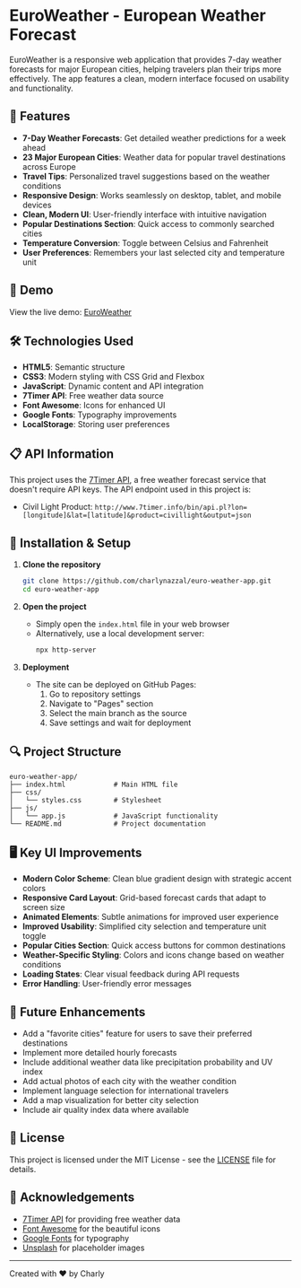 # EuroWeather - European Weather Forecast

EuroWeather is a responsive web application that provides 7-day weather forecasts for major European cities, helping travelers plan their trips more effectively. The app features a clean, modern interface focused on usability and functionality.

## 🌟 Features

- **7-Day Weather Forecasts**: Get detailed weather predictions for a week ahead
- **23 Major European Cities**: Weather data for popular travel destinations across Europe
- **Travel Tips**: Personalized travel suggestions based on the weather conditions
- **Responsive Design**: Works seamlessly on desktop, tablet, and mobile devices
- **Clean, Modern UI**: User-friendly interface with intuitive navigation
- **Popular Destinations Section**: Quick access to commonly searched cities
- **Temperature Conversion**: Toggle between Celsius and Fahrenheit
- **User Preferences**: Remembers your last selected city and temperature unit

## 🚀 Demo

View the live demo: [EuroWeather](https://charlynazzal.github.io/euro-weather-app/)

## 🛠️ Technologies Used

- **HTML5**: Semantic structure
- **CSS3**: Modern styling with CSS Grid and Flexbox
- **JavaScript**: Dynamic content and API integration
- **7Timer API**: Free weather data source
- **Font Awesome**: Icons for enhanced UI
- **Google Fonts**: Typography improvements
- **LocalStorage**: Storing user preferences

## 📋 API Information

This project uses the [7Timer API](http://www.7timer.info/doc.php), a free weather forecast service that doesn't require API keys. The API endpoint used in this project is:

- Civil Light Product: `http://www.7timer.info/bin/api.pl?lon=[longitude]&lat=[latitude]&product=civillight&output=json`

## 🧰 Installation & Setup

1. **Clone the repository**
   ```bash
   git clone https://github.com/charlynazzal/euro-weather-app.git
   cd euro-weather-app
   ```

2. **Open the project**
   - Simply open the `index.html` file in your web browser
   - Alternatively, use a local development server:
     ```bash
     npx http-server
     ```

3. **Deployment**
   - The site can be deployed on GitHub Pages:
     1. Go to repository settings
     2. Navigate to "Pages" section
     3. Select the main branch as the source
     4. Save settings and wait for deployment

## 🔍 Project Structure

```
euro-weather-app/
├── index.html            # Main HTML file
├── css/
│   └── styles.css        # Stylesheet
├── js/
│   └── app.js            # JavaScript functionality
└── README.md             # Project documentation
```

## 🖥️ Key UI Improvements

- **Modern Color Scheme**: Clean blue gradient design with strategic accent colors
- **Responsive Card Layout**: Grid-based forecast cards that adapt to screen size
- **Animated Elements**: Subtle animations for improved user experience
- **Improved Usability**: Simplified city selection and temperature unit toggle
- **Popular Cities Section**: Quick access buttons for common destinations
- **Weather-Specific Styling**: Colors and icons change based on weather conditions
- **Loading States**: Clear visual feedback during API requests
- **Error Handling**: User-friendly error messages

## 🚧 Future Enhancements

- Add a "favorite cities" feature for users to save their preferred destinations
- Implement more detailed hourly forecasts
- Include additional weather data like precipitation probability and UV index
- Add actual photos of each city with the weather condition
- Implement language selection for international travelers
- Add a map visualization for better city selection
- Include air quality index data where available

## 📜 License

This project is licensed under the MIT License - see the [LICENSE](LICENSE) file for details.

## 🙏 Acknowledgements

- [7Timer API](http://www.7timer.info/) for providing free weather data
- [Font Awesome](https://fontawesome.com/) for the beautiful icons
- [Google Fonts](https://fonts.google.com/) for typography
- [Unsplash](https://unsplash.com/) for placeholder images

---

Created with ❤️ by Charly
